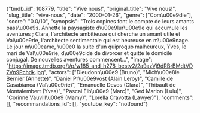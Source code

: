 {"tmdb_id": 108779, "title": "Vive nous!", "original_title": "Vive nous!", "slug_title": "vive-nous", "date": "2000-01-26", "genre": ["Com\u00e9die"], "score": "0.0/10", "synopsis": "Trois copines font le compte de leurs amants pass\u00e9s. Annette la paysagiste d\u00e9lur\u00e9e qui accumule les aventures ; Clara, l'architecte ambitieuse qui cherche un amant utile et Val\u00e9rie, l'architecte sentimentale qui est heureuse en m\u00e9nage. Le jour m\u00eame, \u00e0 la suite d'un quiproquo malheureux, Yves, le mari de Val\u00e9rie, d\u00e9cide de divorcer et quitte le domicile conjugal. De nouvelles aventures commencent...", "image": "https://image.tmdb.org/t/p/w185_and_h278_bestv2/2a9azVj9dRBrBMdtVD7Vn9Pchdk.jpg", "actors": ["Dieudonn\u00e9 (Bruno)", "Mich\u00e8le Bernier (Annette)", "Daniel Pr\u00e9vost (Alain Leroy)", "Camille de Casabianca (Val\u00e9rie)", "Emanuelle Devos (Clara)", "Thibault de Montalembert (Yves)", "Pascal Elb\u00e9 (Marc)", "Ged Marlon (Lulu)", "Corinne Vauvill\u00e9 (Mamy)", "Lorella Cravotta (Lawyer)"], "comments": [], "recommandations_id": [], "youtube_key": "notfound"}